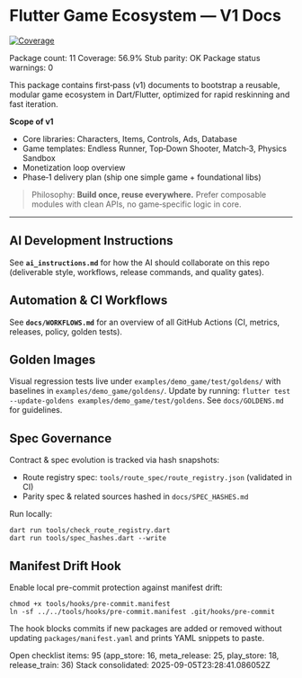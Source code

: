 # Flutter Game Ecosystem — V1 Docs

<!-- Badges -->
<p>
	<a href="docs/METRICS.md">
		<img alt="Coverage" src="https://img.shields.io/endpoint?url=https://raw.githubusercontent.com/6hostsRus/flutter_game_ecosystem/main/docs/badges/coverage.json" />
	</a>
</p>

<!-- AUTO:README_PACKAGE_COUNT -->Package count: 11<!-- END -->
<!-- AUTO:README_COVERAGE -->Coverage: 56.9%<!-- END -->
<!-- AUTO:README_STUB_PARITY -->Stub parity: OK<!-- END -->
<!-- AUTO:README_PACKAGE_STATUS_WARNINGS -->Package status warnings: 0<!-- END -->

This package contains first‑pass (v1) documents to bootstrap a reusable, modular game ecosystem in Dart/Flutter,
optimized for rapid reskinning and fast iteration.

**Scope of v1**

-    Core libraries: Characters, Items, Controls, Ads, Database
-    Game templates: Endless Runner, Top‑Down Shooter, Match‑3, Physics Sandbox
-    Monetization loop overview
-    Phase‑1 delivery plan (ship one simple game + foundational libs)

> Philosophy: **Build once, reuse everywhere.** Prefer composable modules with clean APIs, no game‑specific logic in core.

---

## AI Development Instructions

See **`ai_instructions.md`** for how the AI should collaborate on this repo (deliverable style, workflows, release commands, and quality gates).

## Automation & CI Workflows

See **`docs/WORKFLOWS.md`** for an overview of all GitHub Actions (CI, metrics, releases, policy, golden tests).

## Golden Images

Visual regression tests live under `examples/demo_game/test/goldens/` with baselines in `examples/demo_game/goldens/`. Update by running:
`flutter test --update-goldens examples/demo_game/test/goldens`.
See `docs/GOLDENS.md` for guidelines.

## Spec Governance

Contract & spec evolution is tracked via hash snapshots:

-    Route registry spec: `tools/route_spec/route_registry.json` (validated in CI)
-    Parity spec & related sources hashed in `docs/SPEC_HASHES.md`

Run locally:

```
dart run tools/check_route_registry.dart
dart run tools/spec_hashes.dart --write
```

## Manifest Drift Hook

Enable local pre-commit protection against manifest drift:

```
chmod +x tools/hooks/pre-commit.manifest
ln -sf ../../tools/hooks/pre-commit.manifest .git/hooks/pre-commit
```

The hook blocks commits if new packages are added or removed without updating `packages/manifest.yaml` and prints YAML snippets to paste.

<!-- AUTO:README_TASK_VISIBILITY -->Open checklist items: 95 (app_store: 16, meta_release: 25, play_store: 18, release_train: 36)<!-- END -->

<!-- AUTO:README_STACK_GEN -->Stack consolidated: 2025-09-05T23:28:41.086052Z<!-- END -->
